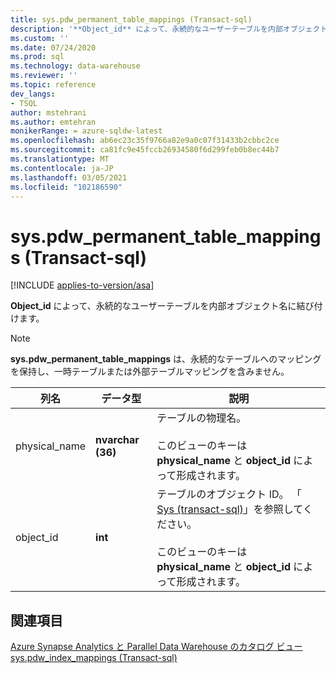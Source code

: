 ```yaml
---
title: sys.pdw_permanent_table_mappings (Transact-sql)
description: '**Object_id** によって、永続的なユーザーテーブルを内部オブジェクト名に結び付けます。'
ms.custom: ''
ms.date: 07/24/2020
ms.prod: sql
ms.technology: data-warehouse
ms.reviewer: ''
ms.topic: reference
dev_langs:
- TSQL
author: mstehrani
ms.author: emtehran
monikerRange: = azure-sqldw-latest
ms.openlocfilehash: ab6ec23c35f9766a82e9a0c07f31433b2cbbc2ce
ms.sourcegitcommit: ca81fc9e45fccb26934580f6d299feb0b8ec44b7
ms.translationtype: MT
ms.contentlocale: ja-JP
ms.lasthandoff: 03/05/2021
ms.locfileid: "102186590"
---
```

# <a name="syspdw_permanent_table_mappings-transact-sql"></a>sys.pdw_permanent_table_mappings (Transact-sql)
[!INCLUDE [applies-to-version/asa](../../includes/applies-to-version/asa.md)]

**Object_id** によって、永続的なユーザーテーブルを内部オブジェクト名に結び付けます。  
  
> [!NOTE]
> **sys.pdw_permanent_table_mappings** は、永続的なテーブルへのマッピングを保持し、一時テーブルまたは外部テーブルマッピングを含みません。

|列名|データ型|説明|  
|-----------------|---------------|-----------------|  
|physical_name|**nvarchar (36)**|テーブルの物理名。<br /><br /> このビューのキーは **physical_name** と **object_id** によって形成されます。||  
|object_id|**int**|テーブルのオブジェクト ID。 「 [Sys &#40;transact-sql&#41;](../../relational-databases/system-catalog-views/sys-objects-transact-sql.md)」を参照してください。<br /><br /> このビューのキーは **physical_name** と **object_id** によって形成されます。||  
  
## <a name="see-also"></a>関連項目  
 [Azure Synapse Analytics と Parallel Data Warehouse のカタログ ビュー](../../relational-databases/system-catalog-views/sql-data-warehouse-and-parallel-data-warehouse-catalog-views.md)   
 [sys.pdw_index_mappings &#40;Transact-sql&#41;](../../relational-databases/system-catalog-views/sys-pdw-index-mappings-transact-sql.md)  
  
  
